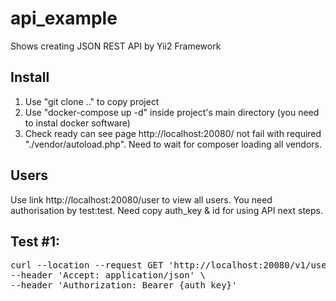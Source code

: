 # api_example
Shows creating JSON REST API by Yii2 Framework

Install
---
1. Use "git clone .." to copy project
2. Use "docker-compose up -d" inside project's main directory (you need to instal docker software)
3. Check ready can see page http://localhost:20080/ not fail with required "./vendor/autoload.php". Need to wait for composer loading all vendors.

Users
---
Use link http://localhost:20080/user to view all users. You need authorisation by test:test.
Need copy auth_key & id for using API next steps.

Test #1:
---
<pre>
curl --location --request GET 'http://localhost:20080/v1/user/{id}' \
--header 'Accept: application/json' \
--header 'Authorization: Bearer {auth_key}'
</pre>
